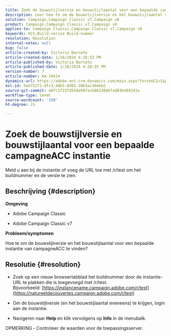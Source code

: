 ```yaml
---
title: Zoek de bouwstijlversie en bouwstijlaantal voor een bepaalde campagneACC instantie
description: Leer hoe te om de bouwstijlversie en het bouwstijlaantal voor een instantie ACC van de campagne te vinden.
solution: Campaign,Campaign Classic v7,Campaign v8
product: Campaign,Campaign Classic v7,Campaign v8
applies-to: Campaign Classic,Campaign Classic v7,Campaign v8
keywords: KCS,Build-versie Build-nummer
resolution: Resolution
internal-notes: null
bug: false
article-created-by: Victoria Barnato
article-created-date: 1/16/2024 4:18:53 PM
article-published-by: Victoria Barnato
article-published-date: 1/16/2024 4:28:35 PM
version-number: 7
article-number: KA-19414
dynamics-url: https://adobe-ent.crm.dynamics.com/main.aspx?forceUCI=1&pagetype=entityrecord&etn=knowledgearticle&id=02104def-8ab4-ee11-a569-6045bd006704
exl-id: 5ed75271-dfc3-48b5-8d91-20b3ac38deb2
source-git-commit: 46fc2f23fd556a987acb96338b6fad03b489141e
workflow-type: tm+mt
source-wordcount: '150'
ht-degree: 1%

---
```


# Zoek de bouwstijlversie en bouwstijlaantal voor een bepaalde campagneACC instantie


Meld u aan bij de instantie of voeg de URL toe met /r/test om het buildnummer en de versie te zien.

## Beschrijving {#description}


<b>Omgeving</b>

- Adobe Campaign Classic

- Adobe Campaign Classic v7

<b>Probleem/symptomen</b>

Hoe te om de bouwstijlversie en het bouwstijlaantal voor een bepaalde instantie van campagneACC te vinden?


## Resolutie {#resolution}


- Zoek op een nieuw browsertabblad het buildnummer door de instantie-URL te plakken die is toegevoegd met /r/test. Bijvoorbeeld: [https://instancename.campaign.adobe.com/r/test](https://natureetdecouvertes.campaign.adobe.com/r/test)

- Om de bouwstijlversie (en het bouwstijlaantal eveneens) te krijgen, login aan de instantie.

- Navigeren naar <b>Help </b>en klik vervolgens op <b>Info</b> in de menubalk.

OPMERKING<b> </b>- Controleer de waarden voor de toepassingsserver.
